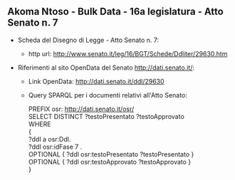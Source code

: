 ## Akoma Ntoso - Bulk Data - 16a legislatura - Atto Senato n. 7 ##

* Scheda del Disegno di Legge - Atto Senato n. 7:
	* http url: http://www.senato.it/leg/16/BGT/Schede/Ddliter/29630.htm

* Riferimenti al sito OpenData del Senato http://dati.senato.it/:
	* Link OpenData: http://dati.senato.it/ddl/29630
	* Query SPARQL per i documenti relativi all'Atto Senato:

        PREFIX osr: <http://dati.senato.it/osr/>  
		SELECT DISTINCT ?testoPresentato ?testoApprovato  
		WHERE  
		{  
		    ?ddl a osr:Ddl.  
		    ?ddl osr:idFase 7 .  
		    OPTIONAL { ?ddl osr:testoPresentato ?testoPresentato }  
		    OPTIONAL { ?ddl osr:testoApprovato ?testoApprovato }  
		}
		